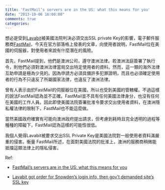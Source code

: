 ```yaml
---
title: 'FastMail’s servers are in the US: what this means for you'
date: "2013-10-06 16:00:00"
comments: true
categories: 
---
```



想必是受到[Lavabit](http://lavabit.com/)被美國法院判決必須交出SSL private Key的影響，電子郵件服務商[FastMail](https://www.fastmail.fm/)，今天在官方部落格上發表的文章，向使用者說明，FastMail位在美國的伺服器，對使用者來說有什麼潛在的風險。

首先，FastMail提到，他們是澳洲公司，遵守澳洲法律。若澳洲法庭簽署了執行令，則他們必須對澳洲法律當局交出特定使用者的資料。然而，這一類的海外法律互助申請是極為少見的。因為申請方必須具備許多犯罪證明，而且也必須確定使用者的行為不只違反了所屬國家法律，也違反了澳洲法律。

曾有人表示由於FastMail的伺服器位在美國，所以也受到美國的管轄權。不過這樣的說法FastMail認為並不正確。FastMail並不具有任何美國法律身分，也沒有任何在美國的工作人員。因此即使美國法院簽署批淮令要求交出使用者資料，在澳洲隱私權法律的限制下，FastMail也不能這麼做。

當然美國政府確實有可能向澳洲政府提出請求，但考慮到耗時且完全透明的過程等種種的障礙下，FastMail認為這樣的可能性很低。



我個人覺得Lavabit被要求交出SSL Private Key是美國法院對一般使用者資料滿嚴重的侵害。衡量 FastMail所述，在面對美國法院的批淮上，澳洲的服務商稍微能抵擋這類法律上的隱私侵害。

Ref:

* [FastMail’s servers are in the US: what this means for you](http://blog.fastmail.fm/2013/10/07/fastmails-servers-are-in-the-us-what-this-means-for-you/)

* [Lavabit got order for Snowden’s login info, then gov’t demanded site’s SSL key](http://arstechnica.com/tech-policy/2013/10/lavabit-defied-order-for-snowdens-login-info-then-govt-asked-for-sites-ssl-key/)